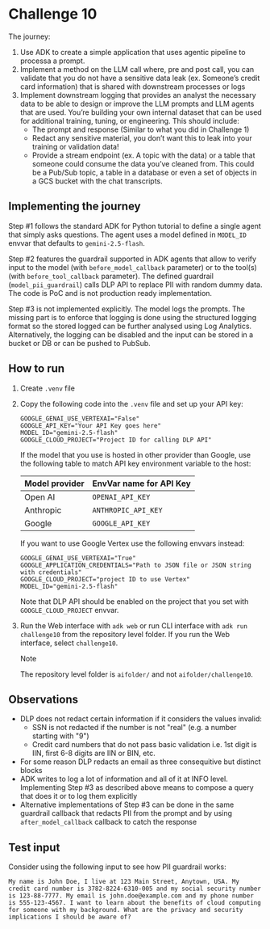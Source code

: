 # Challenge 10

The journey:

1. Use ADK to create a simple application that uses agentic pipeline to processa a prompt.
1. Implement a method on the LLM call where, pre and post call, you can validate that you do not have a sensitive data leak (ex. Someone’s credit card information) that is shared with downstream processes or logs
1. Implement downstream logging that provides an analyst the necessary data to be able to design or improve the LLM prompts and LLM agents that are used. You’re building your own internal dataset that can be used for additional training, tuning, or engineering. This should include:
   * The prompt and response (Similar to what you did in Challenge 1)
   * Redact any sensitive material, you don’t want this to leak into your training or validation data!
   * Provide a stream endpoint (ex. A topic with the data) or a table that someone could consume the data you’ve cleaned from. This could be a Pub/Sub topic, a table in a database or even a set of objects in a GCS bucket with the chat transcripts.

## Implementing the journey

Step #1 follows the standard ADK for Python tutorial to define a single agent that simply asks questions.
The agent uses a model defined in `MODEL_ID` envvar that defaults to `gemini-2.5-flash`.

Step #2 features the guardrail supported in ADK agents that allow to verify input to the model (with `before_model_callback` parameter) or to the tool(s) (with `before_tool_callback` parameter).
The defined guardrail (`model_pii_guardrail`) calls DLP API to replace PII with random dummy data.
The code is PoC and is not production ready implementation.

Step #3 is not implemented explicitly. The model logs the prompts. The missing part is to enforce that logging is done using the structured logging format so the stored logged can be further analysed using Log Analytics. Alternatively, the logging can be disabled and the input can be stored in a bucket or DB or can be pushed to PubSub.

## How to run

1. Create `.venv` file
1. Copy the following code into the `.venv` file and set up your API key:

   ```text
   GOOGLE_GENAI_USE_VERTEXAI="False"
   GOOGLE_API_KEY="Your API Key goes here"
   MODEL_ID="gemini-2.5-flash"
   GOOGLE_CLOUD_PROJECT="Project ID for calling DLP API"
   ```

   If the model that you use is hosted in other provider than Google, use the following table to match API key environment variable to the host:

   | Model provider | EnvVar name for API Key |
   |---|---|
   | Open AI | `OPENAI_API_KEY` |
   | Anthropic | `ANTHROPIC_API_KEY` |
   | Google | `GOOGLE_API_KEY` |

   If you want to use Google Vertex use the following envvars instead:

   ```text
   GOOGLE_GENAI_USE_VERTEXAI="True"
   GOOGLE_APPLICATION_CREDENTIALS="Path to JSON file or JSON string with credentials"
   GOOGLE_CLOUD_PROJECT="project ID to use Vertex"
   MODEL_ID="gemini-2.5-flash"
   ```

   Note that DLP API should be enabled on the project that you set with `GOOGLE_CLOUD_PROJECT` envvar.

1. Run the Web interface with `adk web` or run CLI interface with `adk run challenge10` from the repository level folder.
   If you run the Web interface, select `challenge10`.
   > [!NOTE]
   > The repository level folder is `aifolder/` and not `aifolder/challenge10`.

## Observations

* DLP does not redact certain information if it considers the values invalid:
  * SSN is not redacted if the number is not "real" (e.g. a number starting with "9")
  * Credit card numbers that do not pass basic validation i.e. 1st digit is IIN, first 6-8 digits are IIN or BIN, etc.
* For some reason DLP redacts an email as three consequitive but distinct blocks
* ADK writes to log a lot of information and all of it at INFO level. Implementing Step #3 as described above means to compose a query that does it or to log them explicitly
* Alternative implementations of Step #3 can be done in the same guardrail callback that redacts PII from the prompt and by using `after_model_callback` callback to catch the response

## Test input

Consider using the following input to see how PII guardrail works:

```text
My name is John Doe, I live at 123 Main Street, Anytown, USA. My credit card number is 3782-8224-6310-005 and my social security number is 123-88-7777. My email is john.doe@example.com and my phone number is 555-123-4567. I want to learn about the benefits of cloud computing for someone with my background. What are the privacy and security implications I should be aware of?
```
